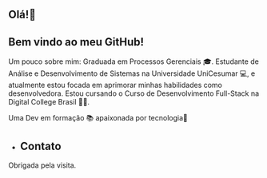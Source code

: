   ## Olá!👋
  ## Bem vindo ao meu GitHub!
  

  Um pouco sobre mim:
  Graduada em Processos Gerenciais 🎓. Estudante de Análise e Desenvolvimento de Sistemas na Universidade UniCesumar 💻, e atualmente estou focada em aprimorar minhas habilidades como 
  desenvolvedora. Estou cursando o Curso de Desenvolvimento Full-Stack na Digital College Brasil 👩‍💻.
  
  Uma Dev em formação 📚 apaixonada por tecnologia💜
  

 - ## Contato
<a href= "https://www.linkedin.com/in/adriele-oliveiraaquino/"></a>
 

  Obrigada pela visita.
  
